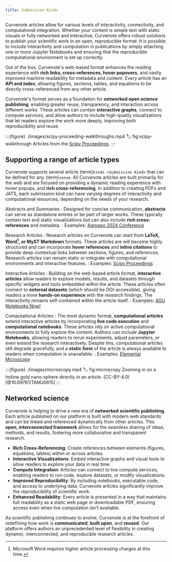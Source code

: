 ```yaml
---
title: Submission Kinds
---
```


Curvenote articles allow for various levels of interactivity, connectivity, and computational integration. Whether your content is simple text with static visuals or fully networked and interactive, Curvenote offers robust solutions to publish your scientific work in an open, reproducible format. It is possible to include interactivity and computation in publications by simply attaching one or more Jupyter Notebooks and ensuring that the reproducible computational environment is set up correctly.

Out of the box, Curvenote's web-based format enhances the reading experience with **rich links, cross-references, hover popovers**, and vastly improved machine readability for metadata and content. Every article has an **API and index**, allowing figures, sections, tables, and equations to be directly cross-referenced from any other article.

Curvenote's format serves as a foundation for **networked open science publishing**, enabling greater reuse, transparency, and interaction across different works. These articles can contain **interactive graphs**, connect to compute services, and allow authors to include high-quality visualizations that let readers explore the work more deeply, improving both reproducibility and reuse.

:::{figure} ./images/scipy-proceeding-walkthroughs.mp4
:label: fig:scipy-walkthrough
Articles from the [Scipy Proceedings](https://proceedings.scipy.org).
:::

## Supporting a range of article types

Curvenote supports several article {term}`kinds <Submission Kind>` that can be defined for any {term}`venue`. All Curvenote articles are built primarily for the web and are focused on providing a dynamic reading experience with hover popups, and **rich cross-referencing**. In addition to creating PDFs and JATS, each submission kind can have varying degrees of interactivity and computational resources, depending on the needs of your research.

Abstracts and Summaries
: Designed for concise communication, **abstracts** can serve as standalone entries or be part of larger works. These typically contain text and static visualizations but can also include **rich cross-references** and metadata.
: Examples: [Agrogeo 2024 Conference](https://agrogeo24.curve.space)

Research Articles
: Research articles on Curvenote can start from **LaTeX, Word[^word], or MyST Markdown** formats. These articles are will become highly structured and can incorporate **hover references** and **inline citations** to provide deep contextual links between sections, figures, and references. Research articles can remain static or integrate with computational environments and interactive features.
: Examples: [Scipy Proceedings](https://proceedings.scipy.org)

Interactive Articles
: Building on the web-based article format, **interactive articles** allow readers to explore models, results, and datasets through specific widgets and tools embedded within the article. These articles often connect to **external datasets** (which should be DOI-accessible), giving readers a more **hands-on experience** with the research findings. The interactivity remains self-contained within the article itself.
: Examples: [AGU Notebooks Now!](https://agu.curve.space/articles/NN0000)

Computational Articles
: The most dynamic format, **computational articles** extend interactive articles by incorporating **live code execution** and **computational notebooks**. These articles rely on active computational environments to fully explore the content. Authors can include **Jupyter Notebooks**, allowing readers to rerun experiments, adjust parameters, or even extend the research interactively. Despite this, computational articles still degrade gracefully, and a **static form** of the article is always available to readers when computation is unavailable.
: Examples: [Elemental Microscopy](https://elementalmicroscopy.com)

[^word]: Microsoft Word requires higher article processing charges at this time.

:::{figure} ./images/microscopy.mp4
:label: fig:microscopy
Zooming in on a hollow gold nano-sphere directly in an article. (CC-BY-4.0) [@10.69761/TAMJ0615]
:::

<!-- Move to reading -->

## Networked science

Curvenote is helping to drive a new era of **networked scientific publishing**. Each article published on our platform is built with modern web standards and can be linked and referenced dynamically from other articles. This **open, interconnected framework** allows for the seamless sharing of ideas, methods, and results, fostering more collaborative and transparent research.

- **Rich Cross-Referencing**: Create references between elements (figures, equations, tables) within or across articles.
- **Interactive Visualizations**: Embed interactive graphs and visual tools to allow readers to explore your data in real time.
- **Compute Integration**: Articles can connect to live compute services, enabling readers to run code, explore datasets, or modify visualizations.
- **Improved Reproducibility**: By including notebooks, executable code, and access to underlying data, Curvenote articles significantly improve the reproducibility of scientific work.
- **Enhanced Readability**: Every article is presented in a way that maintains full readability as a static web page or downloadable PDF, ensuring access even when live computation isn't available.

As scientific publishing continues to evolve, Curvenote is at the forefront of redefining how work is **communicated**, **built upon**, and **reused**. Our platform offers authors an unprecedented level of flexibility in creating dynamic, interconnected, and reproducible research articles.

